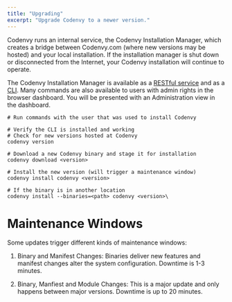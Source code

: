 ```yaml
---
title: "Upgrading"
excerpt: "Upgrade Codenvy to a newer version."
---
```

Codenvy runs an internal service, the Codenvy Installation Manager, which creates a bridge between Codenvy.com (where new versions may be hosted) and your local installation. If the installation manager is shut down or disconnected from the Internet, your Codenvy installation will continue to operate.

The Codenvy Installation Manager is available as a [RESTful service](doc:api) and as a [CLI](doc:cli).  Many commands are also available to users with admin rights in the browser dashboard. You will be presented with an Administration view in the dashboard. 
```shell  
# Run commands with the user that was used to install Codenvy

# Verify the CLI is installed and working
# Check for new versions hosted at Codenvy
codenvy version

# Download a new Codenvy binary and stage it for installation
codenvy download <version>

# Install the new version (will trigger a maintenance window)
codenvy install codenvy <version>

# If the binary is in another location
codenvy install --binaries=<path> codenvy <version>\
```

# Maintenance Windows  
Some updates trigger different kinds of maintenance windows:
1. Binary and Manifest Changes: Binaries deliver new features and manifest changes alter the system configuration.  Downtime is 1-3 minutes.

2. Binary, Manfiest and Module Changes: This is a major update and only happens between major versions. Downtime is up to 20 minutes.

